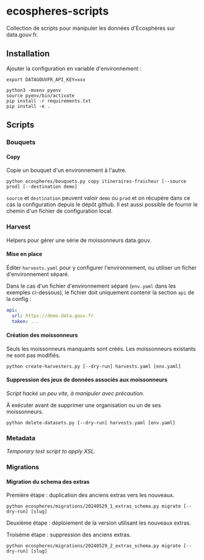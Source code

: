 # ecospheres-scripts

Collection de scripts pour manipuler les données d'Ecosphères sur data.gouv.fr.

## Installation

Ajouter la configuration en variable d'environnement :

```shell
export DATAGOUVFR_API_KEY=xxx
```

```shell
python3 -mvenv pyenv
source pyenv/bin/activate
pip install -r requirements.txt
pip install -e .
```

## Scripts

### Bouquets

#### Copy

Copie un bouquet d'un environnement à l'autre.

```shell
python ecospheres/bouquets.py copy itineraires-fraicheur [--source prod] [--destination demo]
```

`source` et `destination` peuvent valoir `demo` ou `prod` et on récupère dans ce cas la configuration depuis le dépôt github. Il est aussi possible de fournir le chemin d'un fichier de configuration local.


### Harvest

Helpers pour gérer une série de moissonneurs data.gouv.


#### Mise en place

Éditer `harvests.yaml` pour y configurer l'environnement, ou utiliser un ficher d'environnement séparé.

Dans le cas d'un fichier d'environnement séparé (`env.yaml` dans les exemples ci-dessous), le fichier doit uniquement contenir la section `api` de la config :

```yaml
api:
  url: https://demo.data.gouv.fr
  token: ...
```

#### Création des moissonneurs

Seuls les moissonneurs manquants sont créés.
Les moissonneurs existants ne sont pas modifiés.

```shell
python create-harvesters.py [--dry-run] harvests.yaml [env.yaml]
```

#### Suppression des jeux de données associés aux moissonneurs

*Script hacké un peu vite, à manipuler avec précaution.*

À exécuter avant de supprimer une organisation ou un de ses moissonneurs.

```shell
python delete-datasets.py [--dry-run] harvests.yaml [env.yaml]
```


### Metadata

*Temporary test script to apply XSL.*


### Migrations

#### Migration du schema des extras

Première étape : duplication des anciens extras vers les nouveaux.

```shell
python ecospheres/migrations/20240529_1_extras_schema.py migrate [--dry-run] [slug]
```

Deuxième étape : déploiement de la version utilisant les nouveaux extras.

Troisème étape : suppression des anciens extras.

```shell
python ecospheres/migrations/20240529_2_extras_schema.py migrate [--dry-run] [slug]
```
